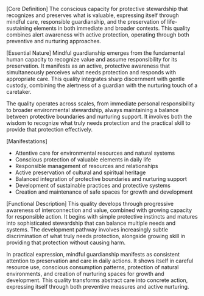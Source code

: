 [Core Definition]
The conscious capacity for protective stewardship that recognizes and preserves what is valuable, expressing itself through mindful care, responsible guardianship, and the preservation of life-sustaining elements in both immediate and broader contexts. This quality combines alert awareness with active protection, operating through both preventive and nurturing approaches.

[Essential Nature]
Mindful guardianship emerges from the fundamental human capacity to recognize value and assume responsibility for its preservation. It manifests as an active, protective awareness that simultaneously perceives what needs protection and responds with appropriate care. This quality integrates sharp discernment with gentle custody, combining the alertness of a guardian with the nurturing touch of a caretaker.

The quality operates across scales, from immediate personal responsibility to broader environmental stewardship, always maintaining a balance between protective boundaries and nurturing support. It involves both the wisdom to recognize what truly needs protection and the practical skill to provide that protection effectively.

[Manifestations]
- Attentive care for environmental resources and natural systems
- Conscious protection of valuable elements in daily life
- Responsible management of resources and relationships
- Active preservation of cultural and spiritual heritage
- Balanced integration of protective boundaries and nurturing support
- Development of sustainable practices and protective systems
- Creation and maintenance of safe spaces for growth and development

[Functional Description]
This quality develops through progressive awareness of interconnection and value, combined with growing capacity for responsible action. It begins with simple protective instincts and matures into sophisticated stewardship that can balance multiple needs and systems. The development pathway involves increasingly subtle discrimination of what truly needs protection, alongside growing skill in providing that protection without causing harm.

In practical expression, mindful guardianship manifests as consistent attention to preservation and care in daily actions. It shows itself in careful resource use, conscious consumption patterns, protection of natural environments, and creation of nurturing spaces for growth and development. This quality transforms abstract care into concrete action, expressing itself through both preventive measures and active nurturing.